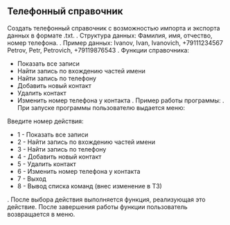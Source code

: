 ## Телефонный справочник

Создать телефонный справочник 
с возможностью импорта и экспорта данных в формате .txt.
.
Структура данных:
Фамилия, имя, отчество, номер телефона.
.
Пример данных:
Ivanov, Ivan, Ivanovich, +79111234567
Petrov, Petr, Petrovich, +79119876543
.
Функции справочника:
- Показать все записи
- Найти запись по вхождению частей имени
- Найти запись по телефону
- Добавить новый контакт
- Удалить контакт
- Изменить номер телефона у контакта
.
Пример работы программы:
.
При запуске программы пользователю выдается меню:

Введите номер действия:
- 1 - Показать все записи
- 2 - Найти запись по вхождению частей имени
- 3 - Найти запись по телефону
- 4 - Добавить новый контакт
- 5 - Удалить контакт
- 6 - Изменить номер телефона у контакта
- 7 - Выход
- 8 - Вывод списка команд (внес изменение в ТЗ)

.
После выбора действия выполняется функция, реализующая это действие.
После завершения работы функции пользователь возвращается в меню.
